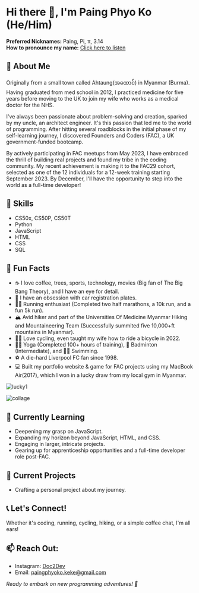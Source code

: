 # Hi there 👋, I'm Paing Phyo Ko (He/Him)

**Preferred Nicknames:** Paing, Pi, π, 3.14  
**How to pronounce my name:** [Click here to listen](https://namedrop.io/paingphyoko)  



## 🚀 About Me 

Originally from a small town called Ahtaung(အထောင်) in Myanmar (Burma). Having graduated from med school in 2012, I practiced medicine for five years before moving to the UK to join my wife who works as a medical doctor for the NHS.

I've always been passionate about problem-solving and creation, sparked by my uncle, an architect engineer. It's this passion that led me to the world of programming. After hitting several roadblocks in the initial phase of my self-learning journey, I discovered Founders and Coders (FAC), a UK government-funded bootcamp.

By actively participating in FAC meetups from May 2023, I have embraced the thrill of building real projects and found my tribe in the coding community. My recent achievement is making it to the FAC29 cohort, selected as one of the 12 individuals for a 12-week training starting September 2023. By December, I'll have the opportunity to step into the world as a full-time developer!


## 💼 Skills

- CS50x, CS50P, CS50T
- Python
- JavaScript
- HTML
- CSS
- SQL

## 🎉 Fun Facts 

- ☕ I love coffee, trees, sports, technology, movies (Big fan of The Big Bang Theory), and I have an eye for detail.
- 🚗 I have an obsession with car registration plates.
- 🏃‍♂️ Running enthusiast (Completed two half marathons, a 10k run, and a fun 5k run).
- 🏔️ Avid hiker and part of the Universities Of Medicine Myanmar Hiking and Mountaineering Team (Successfully summited five 10,000+ft mountains in Myanmar).
- 🚴‍♂️ Love cycling, even taught my wife how to ride a bicycle in 2022.
- 🧘‍♂️ Yoga (Completed 100+ hours of training), 🏸 Badminton (Intermediate), and 🏊‍♀️ Swimming.
- ⚽️ A die-hard Liverpool FC fan since 1998.
- 💻 Built my portfolio website & game for FAC projects using my MacBook Air(2017), which I won in a lucky draw from my local gym in Myanmar.


![lucky1](https://github.com/Paing-Ko/Paing-Ko/assets/75099079/e57be919-ef4e-4bb7-b8b5-bdf1112916d0)

![collage](https://github.com/Paing-Ko/Paing-Ko/assets/75099079/f3749b22-002a-4d3f-a5fb-53c74943d21b)



## 🎯 Currently Learning

- Deepening my grasp on JavaScript.
- Expanding my horizon beyond JavaScript, HTML, and CSS.
- Engaging in larger, intricate projects.
- Gearing up for apprenticeship opportunities and a full-time developer role post-FAC.


## 🔭 Current Projects 
- Crafting a personal project about my journey.


## 📞 Let's Connect!

Whether it's coding, running, cycling, hiking, or a simple coffee chat, I'm all ears!


## 📫 Reach Out:
- Instagram: [Doc2Dev](https://www.instagram.com/doc2dev/)
- Email: paingphyoko.keke@gmail.com

_Ready to embark on new programming adventures! 🚀_
